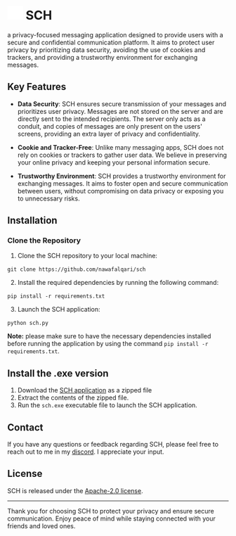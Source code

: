 <!-- pyinstaller --noconfirm --onedir --windowed --add-data "C:\Users\nawaf\Desktop\sch\venv\Lib\site-packages\customtkinter;customtkinter" --add-data "icon.ico;." --add-data "sch-theme.json;." --icon icon.ico sch.py -->


# <img src="./logo/sch_tf.svg" width=35> SCH
a privacy-focused messaging application designed to provide users with a secure and confidential communication platform. It aims to protect user privacy by prioritizing data security, avoiding the use of cookies and trackers, and providing a trustworthy environment for exchanging messages.

## Key Features

- **Data Security**: SCH ensures secure transmission of your messages and prioritizes user privacy. Messages are not stored on the server and are directly sent to the intended recipients. The server only acts as a conduit, and copies of messages are only present on the users' screens, providing an extra layer of privacy and confidentiality.

- **Cookie and Tracker-Free**: Unlike many messaging apps, SCH does not rely on cookies or trackers to gather user data. We believe in preserving your online privacy and keeping your personal information secure.

- **Trustworthy Environment**: SCH provides a trustworthy environment for exchanging messages. It aims to foster open and secure communication between users, without compromising on data privacy or exposing you to unnecessary risks.

## Installation
### Clone the Repository

1. Clone the SCH repository to your local machine:
```
git clone https://github.com/nawafalqari/sch
```
2. Install the required dependencies by running the following command:
```
pip install -r requirements.txt
```
3. Launch the SCH application:
```
python sch.py
```
**Note:** please make sure to have the necessary dependencies installed before running the application by using the command `pip install -r requirements.txt`.

## Install the .exe version
1. Download the [SCH application](https://github.com/nawafalqari/sch/releases/latest) as a zipped file
2. Extract the contents of the zipped file.
3. Run the `sch.exe` executable file to launch the SCH application.

<!-- ## Contributing

We welcome contributions from the open-source community to help improve SCH. If you're interested in contributing, please follow our [contribution guidelines](CONTRIBUTING.md) to get started. -->


## Contact

If you have any questions or feedback regarding SCH, please feel free to reach out to me in my [discord](https://discord.gg/Az8McWNAcg). I appreciate your input.

## License

SCH is released under the [Apache-2.0 license](LICENSE).

---

Thank you for choosing SCH to protect your privacy and ensure secure communication. Enjoy peace of mind while staying connected with your friends and loved ones.